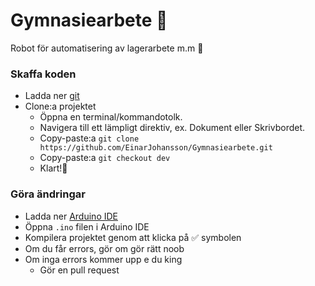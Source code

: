 # Gymnasiearbete 🤠
Robot för automatisering av lagerarbete m.m 🤖

### Skaffa koden
- Ladda ner [git](https://git-scm.com/downloads)
- Clone:a projektet
  - Öppna en terminal/kommandotolk.
  - Navigera till ett lämpligt direktiv, ex. Dokument eller Skrivbordet.
  - Copy-paste:a ```git clone https://github.com/EinarJohansson/Gymnasiearbete.git```
  - Copy-paste:a ```git checkout dev```
  - Klart!🍺

### Göra ändringar
- Ladda ner [Arduino IDE](https://www.arduino.cc/en/Main/Software)
- Öppna ```.ino``` filen i Arduino IDE
- Kompilera projektet genom att klicka på ✅ symbolen
- Om du får errors, gör om gör rätt noob
- Om inga errors kommer upp e du king
  - Gör en pull request
